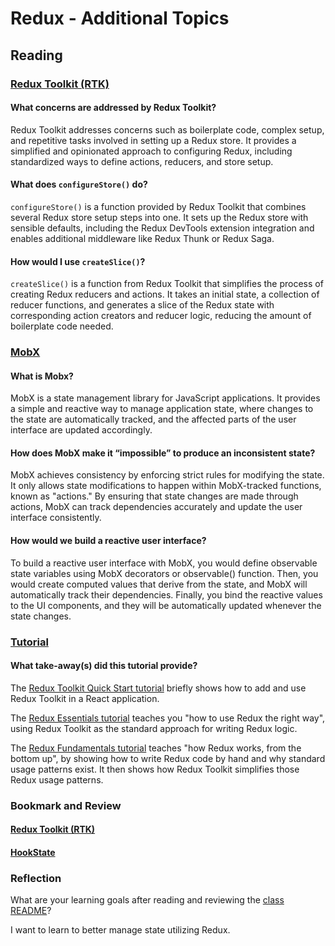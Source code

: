 # Redux - Additional Topics


## Reading

### [Redux Toolkit (RTK)](https://redux-toolkit.js.org/introduction/getting-started)

#### What concerns are addressed by Redux Toolkit?

Redux Toolkit addresses concerns such as boilerplate code, complex setup, and repetitive tasks involved in setting up a Redux store. It provides a simplified and opinionated approach to configuring Redux, including standardized ways to define actions, reducers, and store setup.

#### What does `configureStore()` do?

`configureStore()` is a function provided by Redux Toolkit that combines several Redux store setup steps into one. It sets up the Redux store with sensible defaults, including the Redux DevTools extension integration and enables additional middleware like Redux Thunk or Redux Saga.

#### How would I use `createSlice()`?

`createSlice()` is a function from Redux Toolkit that simplifies the process of creating Redux reducers and actions. It takes an initial state, a collection of reducer functions, and generates a slice of the Redux state with corresponding action creators and reducer logic, reducing the amount of boilerplate code needed.

### [MobX](https://mobx.js.org/getting-started.html)

#### What is Mobx?

MobX is a state management library for JavaScript applications. It provides a simple and reactive way to manage application state, where changes to the state are automatically tracked, and the affected parts of the user interface are updated accordingly.

#### How does MobX make it “impossible” to produce an inconsistent state?

MobX achieves consistency by enforcing strict rules for modifying the state. It only allows state modifications to happen within MobX-tracked functions, known as "actions." By ensuring that state changes are made through actions, MobX can track dependencies accurately and update the user interface consistently.

#### How would we build a reactive user interface?

To build a reactive user interface with MobX, you would define observable state variables using MobX decorators or observable() function. Then, you would create computed values that derive from the state, and MobX will automatically track their dependencies. Finally, you bind the reactive values to the UI components, and they will be automatically updated whenever the state changes.

### [Tutorial](https://redux-toolkit.js.org/tutorials/intermediate-tutorial)

#### What take-away(s) did this tutorial provide?

The [Redux Toolkit Quick Start tutorial](https://redux-toolkit.js.org/tutorials/quick-start) briefly shows how to add and use Redux Toolkit in a React application.

The [Redux Essentials tutorial](https://redux.js.org/tutorials/essentials/part-1-overview-concepts) teaches you "how to use Redux the right way", using Redux Toolkit as the standard approach for writing Redux logic.

The [Redux Fundamentals tutorial](https://redux.js.org/tutorials/fundamentals/part-1-overview) teaches "how Redux works, from the bottom up", by showing how to write Redux code by hand and why standard usage patterns exist. It then shows how Redux Toolkit simplifies those Redux usage patterns.

### Bookmark and Review

#### [Redux Toolkit (RTK)](https://redux-toolkit.js.org/)

#### [HookState](https://hookstate.js.org/)


### Reflection

What are your learning goals after reading and reviewing the [class README](https://codefellows.github.io/code-401-javascript-guide/curriculum/class-39/)?

I want to learn to better manage state utilizing Redux. 